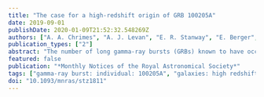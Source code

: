 ```yaml
---
title: "The case for a high-redshift origin of GRB 100205A"
date: 2019-09-01
publishDate: 2020-01-09T21:52:32.548269Z
authors: ["A. A. Chrimes", "A. J. Levan", "E. R. Stanway", "E. Berger", "J. S. Bloom", "S. B. Cenko", "B. E. Cobb", "A. Cucchiara", "A. S. Fruchter", "B. P. Gompertz", "J. Hjorth", "P. Jakobsson", "J. D. Lyman", "P. O'Brien", "D. A. Perley", "N. R. Tanvir", "P. J. Wheatley", "K. Wiersema"]
publication_types: ["2"]
abstract: "The number of long gamma-ray bursts (GRBs) known to have occurred in the distant Universe (z &gt; 5) is small (̃15); however, these events provide a powerful way of probing star formation at the onset of galaxy evolution. In this paper, we present the case for GRB 100205A being a largely overlooked high-redshift event. While initially noted as a high-z candidate, this event and its host galaxy have not been explored in detail. By combining optical and near-infrared Gemini afterglow imaging (at t &lt; 1.3 d since burst) with deep late-time limits on host emission from the Hubble Space Telescope, we show that the most likely scenario is that GRB 100205A arose in the range 4 &lt; z &lt; 8. GRB 100205A is an example of a burst whose afterglow, even at ̃1 h post burst, could only be identified by 8-m class IR observations, and suggests that such observations of all optically dark bursts may be necessary to significantly enhance the number of high-redshift GRBs known."
featured: false
publication: "*Monthly Notices of the Royal Astronomical Society*"
tags: ["gamma-ray burst: individual: 100205A", "galaxies: high redshift", "Astrophysics - High Energy Astrophysical Phenomena"]
doi: "10.1093/mnras/stz1811"
---
```


